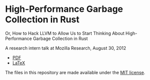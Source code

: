 # High-Performance Garbage Collection in Rust

Or, How to Hack LLVM to Allow Us to Start Thinking About
High-Performance Garbage Collection in Rust

A research intern talk at Mozilla Research, August 30, 2012

  * [PDF](https://github.com/downloads/elliottslaughter/rust-gc-talk/rust-gc-talk-2012-08-30.pdf)
  * [LaTeX](https://raw.github.com/elliottslaughter/rust-gc-talk/master/talk.tex)

The files in this repository are made available under the [MIT
license](http://opensource.org/licenses/mit-license.php).
